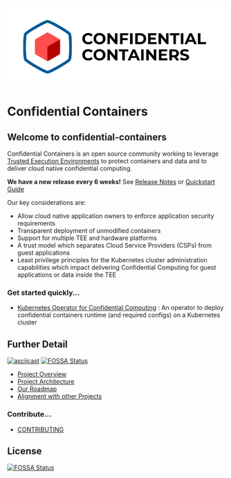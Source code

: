 ![logo](./docs/images/coco_logo.png)

# Confidential Containers

## Welcome to confidential-containers

Confidential Containers is an open source community working to leverage 
[Trusted Execution Environments](https://en.wikipedia.org/wiki/Trusted_execution_environment) 
to protect containers and data and to deliver cloud native 
confidential computing.

**We have a new release every 6 weeks!**
See [Release Notes](./docs/releases) or [Quickstart Guide](./docs/quickstart.md)

Our key considerations are:
- Allow cloud native application owners to enforce application security requirements
- Transparent deployment of unmodified containers
- Support for multiple TEE and hardware platforms
- A trust model which separates Cloud Service Providers (CSPs) from guest applications
- Least privilege principles for the Kubernetes cluster administration capabilities which impact 
delivering Confidential Computing for guest applications or data inside the TEE

### Get started quickly... 
- [Kubernetes Operator for Confidential
  Computing](https://github.com/confidential-containers/confidential-containers-operator) : An
  operator to deploy confidential containers runtime (and required configs) on a Kubernetes cluster


## Further Detail
[![asciicast](https://asciinema.org/a/eGHhZdQY3uYnDalFAfuB7VYqF.svg)](https://asciinema.org/a/eGHhZdQY3uYnDalFAfuB7VYqF)
[![FOSSA Status](https://app.fossa.com/api/projects/git%2Bgithub.com%2Fconfidential-containers%2Fcommunity.svg?type=shield)](https://app.fossa.com/projects/git%2Bgithub.com%2Fconfidential-containers%2Fcommunity?ref=badge_shield)

- [Project Overview](./docs/overview.md)
- [Project Architecture](./docs/architecture.md)
- [Our Roadmap](./docs/roadmap.md)
- [Alignment with other Projects](./docs/alignment.md)


### Contribute...
- [CONTRIBUTING](docs/CONTRIBUTING.md)


## License
[![FOSSA Status](https://app.fossa.com/api/projects/git%2Bgithub.com%2Fconfidential-containers%2Fcommunity.svg?type=large)](https://app.fossa.com/projects/git%2Bgithub.com%2Fconfidential-containers%2Fcommunity?ref=badge_large)
